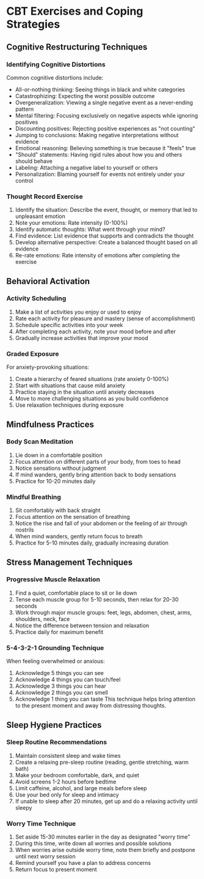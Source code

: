 # CBT Exercises and Coping Strategies

## Cognitive Restructuring Techniques

### Identifying Cognitive Distortions
Common cognitive distortions include:
- All-or-nothing thinking: Seeing things in black and white categories
- Catastrophizing: Expecting the worst possible outcome
- Overgeneralization: Viewing a single negative event as a never-ending pattern
- Mental filtering: Focusing exclusively on negative aspects while ignoring positives
- Discounting positives: Rejecting positive experiences as "not counting"
- Jumping to conclusions: Making negative interpretations without evidence
- Emotional reasoning: Believing something is true because it "feels" true
- "Should" statements: Having rigid rules about how you and others should behave
- Labeling: Attaching a negative label to yourself or others
- Personalization: Blaming yourself for events not entirely under your control

### Thought Record Exercise
1. Identify the situation: Describe the event, thought, or memory that led to unpleasant emotion
2. Note your emotions: Rate intensity (0-100%)
3. Identify automatic thoughts: What went through your mind?
4. Find evidence: List evidence that supports and contradicts the thought
5. Develop alternative perspective: Create a balanced thought based on all evidence
6. Re-rate emotions: Rate intensity of emotions after completing the exercise

## Behavioral Activation

### Activity Scheduling
1. Make a list of activities you enjoy or used to enjoy
2. Rate each activity for pleasure and mastery (sense of accomplishment)
3. Schedule specific activities into your week
4. After completing each activity, note your mood before and after
5. Gradually increase activities that improve your mood

### Graded Exposure
For anxiety-provoking situations:
1. Create a hierarchy of feared situations (rate anxiety 0-100%)
2. Start with situations that cause mild anxiety
3. Practice staying in the situation until anxiety decreases
4. Move to more challenging situations as you build confidence
5. Use relaxation techniques during exposure

## Mindfulness Practices

### Body Scan Meditation
1. Lie down in a comfortable position
2. Focus attention on different parts of your body, from toes to head
3. Notice sensations without judgment
4. If mind wanders, gently bring attention back to body sensations
5. Practice for 10-20 minutes daily

### Mindful Breathing
1. Sit comfortably with back straight
2. Focus attention on the sensation of breathing
3. Notice the rise and fall of your abdomen or the feeling of air through nostrils
4. When mind wanders, gently return focus to breath
5. Practice for 5-10 minutes daily, gradually increasing duration

## Stress Management Techniques

### Progressive Muscle Relaxation
1. Find a quiet, comfortable place to sit or lie down
2. Tense each muscle group for 5-10 seconds, then relax for 20-30 seconds
3. Work through major muscle groups: feet, legs, abdomen, chest, arms, shoulders, neck, face
4. Notice the difference between tension and relaxation
5. Practice daily for maximum benefit

### 5-4-3-2-1 Grounding Technique
When feeling overwhelmed or anxious:
1. Acknowledge 5 things you can see
2. Acknowledge 4 things you can touch/feel
3. Acknowledge 3 things you can hear
4. Acknowledge 2 things you can smell
5. Acknowledge 1 thing you can taste
This technique helps bring attention to the present moment and away from distressing thoughts.

## Sleep Hygiene Practices

### Sleep Routine Recommendations
1. Maintain consistent sleep and wake times
2. Create a relaxing pre-sleep routine (reading, gentle stretching, warm bath)
3. Make your bedroom comfortable, dark, and quiet
4. Avoid screens 1-2 hours before bedtime
5. Limit caffeine, alcohol, and large meals before sleep
6. Use your bed only for sleep and intimacy
7. If unable to sleep after 20 minutes, get up and do a relaxing activity until sleepy

### Worry Time Technique
1. Set aside 15-30 minutes earlier in the day as designated "worry time"
2. During this time, write down all worries and possible solutions
3. When worries arise outside worry time, note them briefly and postpone until next worry session
4. Remind yourself you have a plan to address concerns
5. Return focus to present moment
